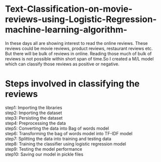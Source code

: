 # Text-Classification-on-movie-reviews-using-Logistic-Regression-machine-learning-algorithm-
In these days all are showing interest to read the online reviews. These reviews could be movie reviews, product reviews, restaurant reviews etc. But there will be bulk of reviews in online. Reading those much of bulk of reviews is not possible within short span of time.So I created a M/L model which can classify those reviews as positive or negative.


# Steps involved in classifying the reviews

step1:  Importing the libraries      
step2:  Importing the dataset    
step3:  Persisting the dataset      
step4:  Preprocessing the data      
step5:  Converting the data into Bag of words model    
step6:  Transforming the bag of words model into TF-IDF model    
step7:  Splitting the data into training and testing data     
step8:  Training the classifier using logistic regression model    
step9:  Testing the model performance     
step10: Saving our model in pickle files    

